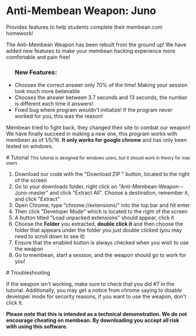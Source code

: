 # Anti-Membean Weapon: Juno
Provides features to help students complete their membean.com homework!
<p>The Anti-Membean Weapon has been rebuilt from the ground up! We have added new features to make your membean hacking experience more comfortable and pain free!</p>
<ul><h3>New Features:</h3>
  <li>Chooses the correct answer only 70% of the time! Making your session look much more believable</li>
  <li>Chooses the answer between 3.7 seconds and 13 seconds, the number is different each time it answers!</li>
  <li>Fixed bug where program wouldn't initialize! If the program never worked for you, this was the reason!</li>
</ul>
<p>Membean tried to fight back, they changed their site to combat our weapon! We have finally succeed in making a new one, this program works with membean as of 1/5/16. <strong>It only works for google chrome</strong> and has only been tested on windows.</p>
# Tutorial
<small>This tutorial is designed for windows users, but it should work in theory for mac users</small>
<ol>
  <li>Download our code with the "Download ZIP " button, located to the right of the screen</li>
  <li>Go to your downloads folder, right click on "Anti-Membean-Weapon--Juno-master" and click "Extract All". Choose a destination, remember it, and click "Extract"</li>
  <li>Open Chrome, type "chrome://extensions/" into the top bar and hit enter</li>
  <li>Then click "Developer Mode" which is located to the right of the screen</li>
  <li>A button titled "Load unpacked extensions" should appear, click it</li>
  <li>Choose the <strong>Folder</strong> you extracted, <strong>double click it</strong> and then choose the folder that appears under the folder you just double clicked (you may need to scroll down to see it)</li>
  <li>Ensure that the enabled button is always checked when you wish to use the weapon</li>
  <li>Go to membean, start a session, and the weapon should go to work for you!</li>
</ol>
# Troubleshooting
<p>If the weapon isn't working, make sure to check that you did #7 in the tutorial. Additionally, you may get a notice from chrome saying to disable developer mode for security reasons, if you want to use the weapon, don't click it.</p>
<strong> Please note that this is intended as a technical demonstration. We do not encourage cheating on membean. By downloading you accept all risk with using this software.</strong> 
